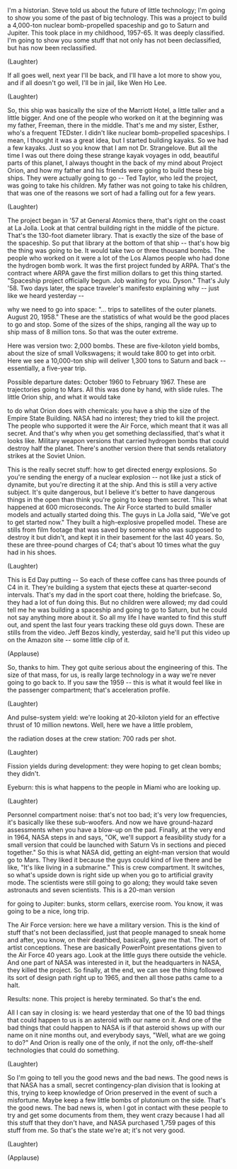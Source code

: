 
I&#39;m a historian.
Steve told us about the future
of little technology;
I&#39;m going to show you some
of the past of big technology.
This was a project to build a 4,000-ton
nuclear bomb-propelled spaceship
and go to Saturn and Jupiter.
This took place in my childhood, 1957-65.
It was deeply classified.
I&#39;m going to show you some stuff
that not only has not been declassified,
but has now been reclassified.

(Laughter)

If all goes well, next year I&#39;ll be back,
and I&#39;ll have a lot more to show you,
and if all doesn&#39;t go well,
I&#39;ll be in jail, like Wen Ho Lee.

(Laughter)

So, this ship was basically
the size of the Marriott Hotel,
a little taller and a little bigger.
And one of the people
who worked on it at the beginning
was my father, Freeman,
there in the middle.
That&#39;s me and my sister, Esther,
who&#39;s a frequent TEDster.
I didn&#39;t like nuclear
bomb-propelled spaceships.
I mean, I thought it was a great idea,
but I started building kayaks.
So we had a few kayaks.
Just so you know
that I am not Dr. Strangelove.
But all the time I was out there
doing these strange kayak voyages
in odd, beautiful parts of this planet,
I always thought in the back
of my mind about Project Orion,
and how my father and his friends
were going to build these big ships.
They were actually going to go --
Ted Taylor, who led the project,
was going to take his children.
My father was not going
to take his children,
that was one of the reasons we sort
of had a falling out for a few years.

(Laughter)

The project began in &#39;57
at General Atomics there,
that&#39;s right on the coast at La Jolla.
Look at that central building
right in the middle of the picture.
That&#39;s the 130-foot diameter library.
That is exactly the size
of the base of the spaceship.
So put that library
at the bottom of that ship --
that&#39;s how big the thing was going to be.
It would take two or three thousand bombs.
The people who worked on it
were a lot of the Los Alamos people
who had done the hydrogen bomb work.
It was the first project funded by ARPA.
That&#39;s the contract where ARPA
gave the first million dollars
to get this thing started.
&quot;Spaceship project officially begun.
Job waiting for you. Dyson.&quot;
That&#39;s July &#39;58.
Two days later, the space traveler&#39;s
manifesto explaining why --
just like we heard yesterday --

why we need to go into space:
&quot;... trips to satellites
of the outer planets.
August 20, 1958.&quot;
These are the statistics of what would be
the good places to go and stop.
Some of the sizes of the ships,
ranging all the way up
to ship mass of 8 million tons.
So that was the outer extreme.

Here was version two: 2,000 bombs.
These are five-kiloton yield bombs,
about the size of small Volkswagens;
it would take 800 to get into orbit.
Here we see a 10,000-ton ship
will deliver 1,300 tons
to Saturn and back --
essentially, a five-year trip.

Possible departure dates:
October 1960 to February 1967.
These are trajectories going to Mars.
All this was done by hand,
with slide rules.
The little Orion ship,
and what it would take

to do what Orion does with chemicals:
you have a ship the size
of the Empire State Building.
NASA had no interest;
they tried to kill the project.
The people who supported it
were the Air Force,
which meant that it was all secret.
And that&#39;s why when you get something
declassified, that&#39;s what it looks like.
Military weapon versions
that carried hydrogen bombs
that could destroy half the planet.
There&#39;s another version there that sends
retaliatory strikes at the Soviet Union.

This is the really secret stuff:
how to get directed energy explosions.
So you&#39;re sending the energy
of a nuclear explosion --
not like just a stick of dynamite,
but you&#39;re directing it at the ship.
And this is still a very active subject.
It&#39;s quite dangerous,
but I believe it&#39;s better to have
dangerous things in the open
than think you&#39;re going
to keep them secret.
This is what happened
at 600 microseconds.
The Air Force started
to build smaller models
and actually started doing this.
The guys in La Jolla said,
&quot;We&#39;ve got to get started now.&quot;
They built a high-explosive
propelled model.
These are stills from
film footage that was saved
by someone who was supposed
to destroy it but didn&#39;t,
and kept it in their basement
for the last 40 years.
So, these are three-pound charges of C4;
that&#39;s about 10 times
what the guy had in his shoes.

(Laughter)

This is Ed Day putting --
So each of these coffee cans
has three pounds of C4 in it.
They&#39;re building a system that ejects
these at quarter-second intervals.
That&#39;s my dad in the sport coat there,
holding the briefcase.
So, they had a lot of fun doing this.
But no children were allowed;
my dad could tell me he was building
a spaceship and going to go to Saturn,
but he could not say
anything more about it.
So all my life I have wanted
to find this stuff out,
and spent the last four years
tracking these old guys down.
These are stills from the video.
Jeff Bezos kindly, yesterday,
said he&#39;ll put this video up
on the Amazon site --
some little clip of it.

(Applause)

So, thanks to him.
They got quite serious
about the engineering of this.
The size of that mass, for us,
is really large technology in a way
we&#39;re never going to go back to.
If you saw the 1959 --
this is what it would feel
like in the passenger compartment;
that&#39;s acceleration profile.

(Laughter)


And pulse-system yield:
we&#39;re looking at 20-kiloton yield
for an effective thrust
of 10 million newtons.
Well, here we have a little problem,

the radiation doses at the crew station:
700 rads per shot.

(Laughter)


Fission yields during development:
they were hoping to get
clean bombs; they didn&#39;t.

Eyeburn: this is what happens
to the people in Miami who are looking up.

(Laughter)


Personnel compartment noise: that&#39;s
not too bad; it&#39;s very low frequencies,
it&#39;s basically like these sub-woofers.
And now we have ground-hazard assessments
when you have a blow-up on the pad.
Finally, at the very end in 1964,
NASA steps in and says,
&quot;OK, we&#39;ll support a feasibility study
for a small version
that could be launched with Saturn Vs
in sections and pieced together.&quot;
So this is what NASA did,
getting an eight-man version
that would go to Mars.
They liked it because the guys could
kind of live there and be like,
&quot;It&#39;s like living in a submarine.&quot;
This is crew compartment.
It switches, so what&#39;s
upside down is right side up
when you go to artificial gravity mode.
The scientists were still
going to go along;
they would take seven astronauts
and seven scientists.
This is a 20-man version

for going to Jupiter:
bunks, storm cellars, exercise room.
You know, it was going
to be a nice, long trip.

The Air Force version:
here we have a military version.
This is the kind of stuff
that&#39;s not been declassified,
just that people managed to sneak
home and after, you know,
on their deathbed,
basically, gave me that.
The sort of artist conceptions.
These are basically
PowerPoint presentations
given to the Air Force 40 years ago.
Look at the little guys there
outside the vehicle.
And one part of NASA was interested in it,
but the headquarters in NASA,
they killed the project.
So finally, at the end,
we can see the thing followed
its sort of design path right up to 1965,
and then all those paths came to a halt.

Results: none.
This project is hereby terminated.
So that&#39;s the end.

All I can say in closing is:
we heard yesterday that one of the 10
bad things that could happen to us
is an asteroid with our name on it.
And one of the bad things
that could happen to NASA
is if that asteroid shows up
with our name on it nine months out,
and everybody says,
&quot;Well, what are we going to do?&quot;
And Orion is really one
of the only, if not the only,
off-the-shelf technologies
that could do something.

(Laughter)

So I&#39;m going to tell you
the good news and the bad news.
The good news is that NASA has a small,
secret contingency-plan division
that is looking at this, trying
to keep knowledge of Orion preserved
in the event of such a misfortune.
Maybe keep a few little
bombs of plutonium on the side.
That&#39;s the good news.
The bad news is, when I got
in contact with these people
to try and get some documents
from them, they went crazy
because I had all this stuff
that they don&#39;t have,
and NASA purchased 1,759 pages
of this stuff from me.
So that&#39;s the state we&#39;re at;
it&#39;s not very good.

(Laughter)


(Applause)

